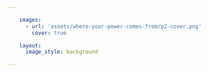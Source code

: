 ```yaml
---

    images:
      - url: 'assets/where-your-power-comes-from/p2-cover.png'
        cover: true

    layout:
      image_style: background

---
```

